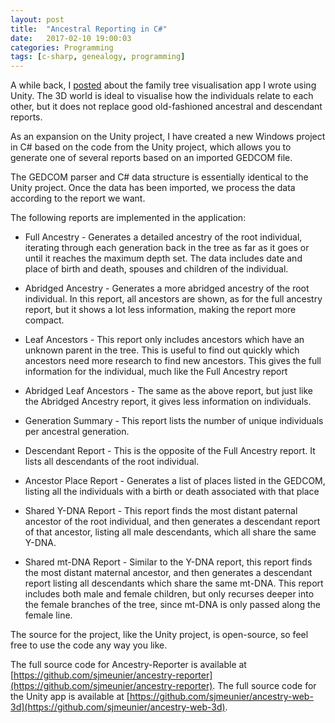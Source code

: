 ```yaml
---
layout: post
title:  "Ancestral Reporting in C#"
date:   2017-02-10 19:00:03
categories: Programming
tags: [c-sharp, genealogy, programming]
---
```


A while back, I [posted](https://sjmeunier.github.io/programming/2016/11/06/family-tree-visualisation-with-unity3d.html) about the family tree visualisation app I wrote using Unity. The 3D world is ideal to visualise how the individuals relate to each other, but it does not replace good old-fashioned ancestral and descendant reports.

As an expansion on the Unity project, I have created a new Windows project in C# based on the code from the Unity project, which allows you to generate one of several reports based on an imported GEDCOM file.

The GEDCOM parser and C# data structure is essentially identical to the Unity project. Once the data has been imported, we process the data according to the report we want.

The following reports are implemented in the application:

* Full Ancestry - Generates a detailed ancestry of the root individual, iterating through each generation back in the tree as far as it goes or until it reaches the maximum depth set. The data includes date and place of birth and death, spouses and children of the individual.

* Abridged Ancestry - Generates a more abridged ancestry of the root individual. In this report, all ancestors are shown, as for the full ancestry report, but it shows a lot less information, making the report more compact.

* Leaf Ancestors - This report only includes ancestors which have an unknown parent in the tree. This is useful to find out quickly which ancestors need more research to find new ancestors. This gives the full information for the individual, much like the Full Ancestry report

* Abridged Leaf Ancestors - The same as the above report, but just like the Abridged Ancestry report, it gives less information on individuals.

* Generation Summary - This report lists the number of unique individuals per ancestral generation.

* Descendant Report - This is the opposite of the Full Ancestry report. It lists all descendants of the root individual.

* Ancestor Place Report - Generates a list of places listed in the GEDCOM, listing all the individuals with a birth or death associated with that place

* Shared Y-DNA Report - This report finds the most distant paternal ancestor of the root individual, and then generates a descendant report of that ancestor, listing all male descendants, which all share the same Y-DNA.

* Shared mt-DNA Report - Similar to the Y-DNA report, this report finds the most distant maternal ancestor, and then generates a descendant report listing all descendants which share the same mt-DNA. This report includes both male and female children, but only recurses deeper into the female branches of the tree, since mt-DNA is only passed along the female line.

<!--more-->
The source for the project, like the Unity project, is open-source, so feel free to use the code any way you like.

The full source code for Ancestry-Reporter is available at [https://github.com/sjmeunier/ancestry-reporter](https://github.com/sjmeunier/ancestry-reporter).
The full source code for the Unity app is available at [https://github.com/sjmeunier/ancestry-web-3d](https://github.com/sjmeunier/ancestry-web-3d).

